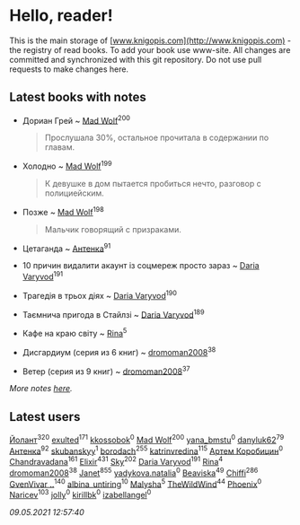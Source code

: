 # Hello, reader!
This is the main storage of [www.knigopis.com](http://www.knigopis.com) - the registry of read books.
To add your book use www-site. All changes are committed and synchronized with this git repository.
Do not use pull requests to make changes here.


## Latest books with notes
* Дориан Грей ~ [Mad Wolf](users/947/94738840-vkontakte)<sup>200</sup>
    > Прослушала 30%, остальное прочитала в содержании по главам.

* Холодно ~ [Mad Wolf](users/947/94738840-vkontakte)<sup>199</sup>
    > К девушке в дом пытается пробиться нечто, разговор с полициейским.

* Позже ~ [Mad Wolf](users/947/94738840-vkontakte)<sup>198</sup>
    > Мальчик говорящий с призраками.

* Цетаганда ~ [Антенка](users/118/118158645037334943900-google)<sup>91</sup>

* 10 причин видалити акаунт із соцмереж просто зараз ~ [Daria Varyvod](users/829/829893410524253-facebook)<sup>191</sup>

* Трагедія в трьох діях ~ [Daria Varyvod](users/829/829893410524253-facebook)<sup>190</sup>

* Таємнича пригода в Стайлзі ~ [Daria Varyvod](users/829/829893410524253-facebook)<sup>189</sup>

* Кафе на краю світу ~ [Rina](users/102/102857111133378678801-google)<sup>5</sup>

* Дисгардиум (серия из 6 книг) ~ [dromoman2008](users/444/44461886-yandex)<sup>38</sup>

* Ветер (серия из 9 книг) ~ [dromoman2008](users/444/44461886-yandex)<sup>37</sup>


_More notes [here](latest_books_with_notes.md)._


## Latest users
[Йолант](users/104/104690883692185089260-google)<sup>320</sup> 
[exulted](users/100/100599204551896265722-google)<sup>171</sup> 
[kkossobok](users/199/1998470006956859-facebook)<sup>0</sup> 
[Mad Wolf](users/947/94738840-vkontakte)<sup>200</sup> 
[yana_bmstu](users/178/17842868-vkontakte)<sup>0</sup> 
[danyluk62](users/374/374149854-vkontakte)<sup>79</sup> 
[Антенка](users/118/118158645037334943900-google)<sup>92</sup> 
[skubanskyy](users/101/101388427713088610140-googleplus)<sup>1</sup> 
[borodach](users/157/15706320-vkontakte)<sup>255</sup> 
[katrinvredina](users/233/2336755-vkontakte)<sup>115</sup> 
[Артем Коробицин](users/130/13048215253533969259-mailru)<sup>0</sup> 
[Chandravadana](users/105/105866022348292919948-google)<sup>161</sup> 
[Elixir](users/115/115826717712507836033-google)<sup>431</sup> 
[Sky](users/118/118049897850017649660-googleplus)<sup>202</sup> 
[Daria Varyvod](users/829/829893410524253-facebook)<sup>191</sup> 
[Rina](users/102/102857111133378678801-google)<sup>4</sup> 
[dromoman2008](users/444/44461886-yandex)<sup>38</sup> 
[Janet](users/108/108113656204404967440-google)<sup>855</sup> 
[yadykova.natalia](users/567/567284923-yandex)<sup>0</sup> 
[Beaviska](users/102/10202544960024508-facebook)<sup>49</sup> 
[Chiffi](users/105/105831994080785626680-google)<sup>286</sup> 
[GvenVivar ..](users/158/158266434925901-facebook)<sup>140</sup> 
[albina_untiring](users/257/2579695-vkontakte)<sup>10</sup> 
[Malysha](users/412/4129490930435358-facebook)<sup>5</sup> 
[TheWildWind](users/262/262062207519652-facebook)<sup>44</sup> 
[Phoenix](users/112/112747734454276773382-google)<sup>0</sup> 
[Naricev](users/107/107090515204537133928-google)<sup>103</sup> 
[jolly](users/111/111004832908941453467-google)<sup>0</sup> 
[kirillbk](users/116/116762187083018967175-google)<sup>0</sup> 
[izabellangel](users/292/292667189027944-facebook)<sup>0</sup> 


_09.05.2021 12:57:40_
